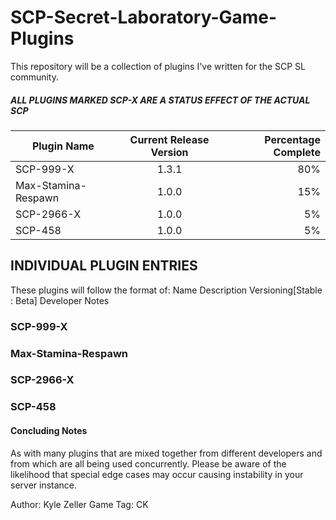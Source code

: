 # SCP-Secret-Laboratory-Game-Plugins
This repository will be a collection of plugins I've written for the SCP SL community.

##### ALL PLUGINS MARKED **SCP-X** ARE A STATUS EFFECT OF THE ACTUAL SCP

| **Plugin Name**        | **Current Release Version**           | **Percentage Complete**  |
| ------------- |:-------------:| -----:|
| SCP-999-X      | 1.3.1 | 80% |
| Max-Stamina-Respawn      | 1.0.0      |   15% |
| SCP-2966-X | 1.0.0      |    5% |
| SCP-458 | 1.0.0      |    5% |

## INDIVIDUAL PLUGIN ENTRIES
These plugins will follow the format of:
Name
Description
Versioning[Stable : Beta]
Developer Notes

### SCP-999-X

### Max-Stamina-Respawn

### SCP-2966-X

### SCP-458

#### Concluding Notes
As with many plugins that are mixed together from different developers and from which are all being used concurrently.
Please be aware of the likelihood that special edge cases may occur causing instability in your server instance.

Author: Kyle Zeller
Game Tag: CK
